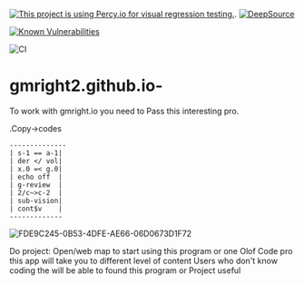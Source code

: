 [![This project is using Percy.io for visual regression testing.](https://percy.io/static/images/percy-badge.svg)](https://percy.io/Gmright2/Gmright2-).           [![DeepSource](https://static.deepsource.io/deepsource-badge-light-mini.svg)](https://deepsource.io/gh/gmright2/Gmright2.bucket.QA/?ref=repository-badge)

<a href="https://snyk.io/test/github/gmright2/gmright2.github.io-?targetFile=Gmright/Milestones/MiniTerm.csproj"><img src="https://snyk.io/test/github/gmright2/gmright2.github.io-/badge.svg?targetFile=Gmright/Milestones/MiniTerm.csproj" alt="Known Vulnerabilities" data-canonical-src="https://snyk.io/test/github/gmright2/gmright2.github.io-?targetFile=Gmright/Milestones/MiniTerm.csproj" style="max-width:100%;"></a>

![CI](https://github.com/gmright2/gmright2.github.io-/workflows/CI/badge.svg?branch=circleci-project-setup)

# gmright2.github.io-
 To work with gmright.io you need to 
Pass this interesting pro.


.Copy->codes 
 

    --------------
    | s-1 == a-1|
    | der </ vol|
    | x.0 =< g.0|
    | echo off  |
    | g-review  |
    | 2/c~>c-2  |
    | sub-vision|
    | cont$v    |
    -------------

![FDE9C245-0B53-4DFE-AE66-06D0673D1F72](https://user-images.githubusercontent.com/59498844/75740404-23fc2680-5ccd-11ea-8fa9-64bc13e7dede.jpeg)


Do project:
Open/web map to start using this program or one Olof 
Code pro this app will take you to different level of content 
Users who don't know coding the will be able to found this program or 
Project useful 


